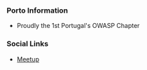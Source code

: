 ### Porto Information
* Proudly the 1st Portugal's OWASP Chapter

### Social Links
* [Meetup](https://www.meetup.com/OWASP-Porto/)
